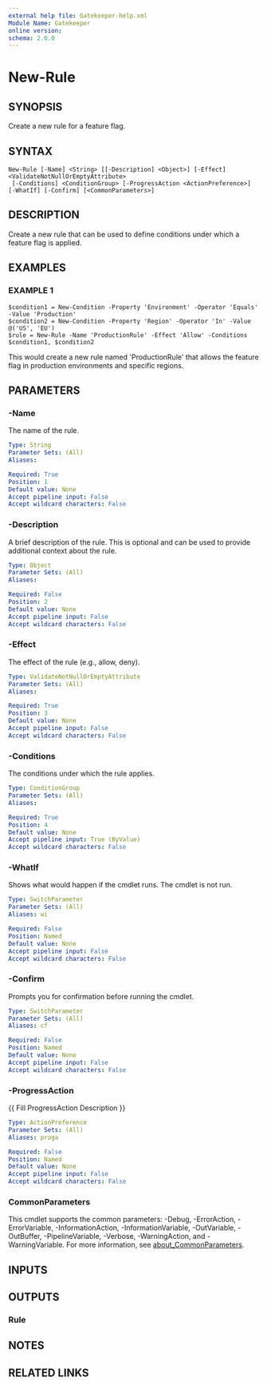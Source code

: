 ```yaml
---
external help file: Gatekeeper-help.xml
Module Name: Gatekeeper
online version:
schema: 2.0.0
---
```


# New-Rule

## SYNOPSIS
Create a new rule for a feature flag.

## SYNTAX

```
New-Rule [-Name] <String> [[-Description] <Object>] [-Effect] <ValidateNotNullOrEmptyAttribute>
 [-Conditions] <ConditionGroup> [-ProgressAction <ActionPreference>] [-WhatIf] [-Confirm] [<CommonParameters>]
```

## DESCRIPTION
Create a new rule that can be used to define conditions under which a feature flag is applied.

## EXAMPLES

### EXAMPLE 1
```
$condition1 = New-Condition -Property 'Environment' -Operator 'Equals' -Value 'Production'
$condition2 = New-Condition -Property 'Region' -Operator 'In' -Value @('US', 'EU')
$rule = New-Rule -Name 'ProductionRule' -Effect 'Allow' -Conditions $condition1, $condition2
```

This would create a new rule named 'ProductionRule' that allows the feature flag in production environments and specific regions.

## PARAMETERS

### -Name
The name of the rule.

```yaml
Type: String
Parameter Sets: (All)
Aliases:

Required: True
Position: 1
Default value: None
Accept pipeline input: False
Accept wildcard characters: False
```

### -Description
A brief description of the rule.
This is optional and can be used to provide additional context about the rule.

```yaml
Type: Object
Parameter Sets: (All)
Aliases:

Required: False
Position: 2
Default value: None
Accept pipeline input: False
Accept wildcard characters: False
```

### -Effect
The effect of the rule (e.g., allow, deny).

```yaml
Type: ValidateNotNullOrEmptyAttribute
Parameter Sets: (All)
Aliases:

Required: True
Position: 3
Default value: None
Accept pipeline input: False
Accept wildcard characters: False
```

### -Conditions
The conditions under which the rule applies.

```yaml
Type: ConditionGroup
Parameter Sets: (All)
Aliases:

Required: True
Position: 4
Default value: None
Accept pipeline input: True (ByValue)
Accept wildcard characters: False
```

### -WhatIf
Shows what would happen if the cmdlet runs.
The cmdlet is not run.

```yaml
Type: SwitchParameter
Parameter Sets: (All)
Aliases: wi

Required: False
Position: Named
Default value: None
Accept pipeline input: False
Accept wildcard characters: False
```

### -Confirm
Prompts you for confirmation before running the cmdlet.

```yaml
Type: SwitchParameter
Parameter Sets: (All)
Aliases: cf

Required: False
Position: Named
Default value: None
Accept pipeline input: False
Accept wildcard characters: False
```

### -ProgressAction
{{ Fill ProgressAction Description }}

```yaml
Type: ActionPreference
Parameter Sets: (All)
Aliases: proga

Required: False
Position: Named
Default value: None
Accept pipeline input: False
Accept wildcard characters: False
```

### CommonParameters
This cmdlet supports the common parameters: -Debug, -ErrorAction, -ErrorVariable, -InformationAction, -InformationVariable, -OutVariable, -OutBuffer, -PipelineVariable, -Verbose, -WarningAction, and -WarningVariable. For more information, see [about_CommonParameters](http://go.microsoft.com/fwlink/?LinkID=113216).

## INPUTS

## OUTPUTS

### Rule
## NOTES

## RELATED LINKS
